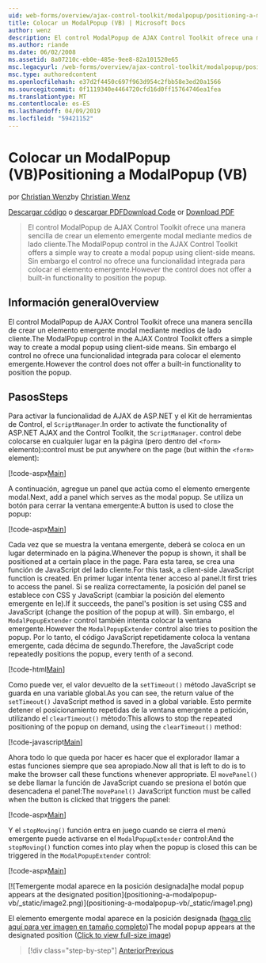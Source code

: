 ```yaml
---
uid: web-forms/overview/ajax-control-toolkit/modalpopup/positioning-a-modalpopup-vb
title: Colocar un ModalPopup (VB) | Microsoft Docs
author: wenz
description: El control ModalPopup de AJAX Control Toolkit ofrece una manera sencilla de crear un elemento emergente modal mediante medios de lado cliente. Sin embargo el control no ofrece un...
ms.author: riande
ms.date: 06/02/2008
ms.assetid: 8a07210c-eb0e-485e-9ee8-82a101520e65
msc.legacyurl: /web-forms/overview/ajax-control-toolkit/modalpopup/positioning-a-modalpopup-vb
msc.type: authoredcontent
ms.openlocfilehash: e37d2f4450c697f963d954c2fbb58e3ed20a1566
ms.sourcegitcommit: 0f1119340e4464720cfd16d0ff15764746ea1fea
ms.translationtype: MT
ms.contentlocale: es-ES
ms.lasthandoff: 04/09/2019
ms.locfileid: "59421152"
---
```

# <a name="positioning-a-modalpopup-vb"></a><span data-ttu-id="6cb45-104">Colocar un ModalPopup (VB)</span><span class="sxs-lookup"><span data-stu-id="6cb45-104">Positioning a ModalPopup (VB)</span></span>

<span data-ttu-id="6cb45-105">por [Christian Wenz](https://github.com/wenz)</span><span class="sxs-lookup"><span data-stu-id="6cb45-105">by [Christian Wenz](https://github.com/wenz)</span></span>

<span data-ttu-id="6cb45-106">[Descargar código](http://download.microsoft.com/download/2/4/0/24052038-f942-4336-905b-b60ae56f0dd5/ModalPopup4.vb.zip) o [descargar PDF](http://download.microsoft.com/download/b/6/a/b6ae89ee-df69-4c87-9bfb-ad1eb2b23373/modalpopup4VB.pdf)</span><span class="sxs-lookup"><span data-stu-id="6cb45-106">[Download Code](http://download.microsoft.com/download/2/4/0/24052038-f942-4336-905b-b60ae56f0dd5/ModalPopup4.vb.zip) or [Download PDF](http://download.microsoft.com/download/b/6/a/b6ae89ee-df69-4c87-9bfb-ad1eb2b23373/modalpopup4VB.pdf)</span></span>

> <span data-ttu-id="6cb45-107">El control ModalPopup de AJAX Control Toolkit ofrece una manera sencilla de crear un elemento emergente modal mediante medios de lado cliente.</span><span class="sxs-lookup"><span data-stu-id="6cb45-107">The ModalPopup control in the AJAX Control Toolkit offers a simple way to create a modal popup using client-side means.</span></span> <span data-ttu-id="6cb45-108">Sin embargo el control no ofrece una funcionalidad integrada para colocar el elemento emergente.</span><span class="sxs-lookup"><span data-stu-id="6cb45-108">However the control does not offer a built-in functionality to position the popup.</span></span>


## <a name="overview"></a><span data-ttu-id="6cb45-109">Información general</span><span class="sxs-lookup"><span data-stu-id="6cb45-109">Overview</span></span>

<span data-ttu-id="6cb45-110">El control ModalPopup de AJAX Control Toolkit ofrece una manera sencilla de crear un elemento emergente modal mediante medios de lado cliente.</span><span class="sxs-lookup"><span data-stu-id="6cb45-110">The ModalPopup control in the AJAX Control Toolkit offers a simple way to create a modal popup using client-side means.</span></span> <span data-ttu-id="6cb45-111">Sin embargo el control no ofrece una funcionalidad integrada para colocar el elemento emergente.</span><span class="sxs-lookup"><span data-stu-id="6cb45-111">However the control does not offer a built-in functionality to position the popup.</span></span>

## <a name="steps"></a><span data-ttu-id="6cb45-112">Pasos</span><span class="sxs-lookup"><span data-stu-id="6cb45-112">Steps</span></span>

<span data-ttu-id="6cb45-113">Para activar la funcionalidad de AJAX de ASP.NET y el Kit de herramientas de Control, el `ScriptManager`.</span><span class="sxs-lookup"><span data-stu-id="6cb45-113">In order to activate the functionality of ASP.NET AJAX and the Control Toolkit, the `ScriptManager`.</span></span> <span data-ttu-id="6cb45-114">control debe colocarse en cualquier lugar en la página (pero dentro del `<form>` elemento):</span><span class="sxs-lookup"><span data-stu-id="6cb45-114">control must be put anywhere on the page (but within the `<form>` element):</span></span>

[!code-aspx[Main](positioning-a-modalpopup-vb/samples/sample1.aspx)]

<span data-ttu-id="6cb45-115">A continuación, agregue un panel que actúa como el elemento emergente modal.</span><span class="sxs-lookup"><span data-stu-id="6cb45-115">Next, add a panel which serves as the modal popup.</span></span> <span data-ttu-id="6cb45-116">Se utiliza un botón para cerrar la ventana emergente:</span><span class="sxs-lookup"><span data-stu-id="6cb45-116">A button is used to close the popup:</span></span>

[!code-aspx[Main](positioning-a-modalpopup-vb/samples/sample2.aspx)]

<span data-ttu-id="6cb45-117">Cada vez que se muestra la ventana emergente, deberá se coloca en un lugar determinado en la página.</span><span class="sxs-lookup"><span data-stu-id="6cb45-117">Whenever the popup is shown, it shall be positioned at a certain place in the page.</span></span> <span data-ttu-id="6cb45-118">Para esta tarea, se crea una función de JavaScript del lado cliente.</span><span class="sxs-lookup"><span data-stu-id="6cb45-118">For this task, a client-side JavaScript function is created.</span></span> <span data-ttu-id="6cb45-119">En primer lugar intenta tener acceso al panel.</span><span class="sxs-lookup"><span data-stu-id="6cb45-119">It first tries to access the panel.</span></span> <span data-ttu-id="6cb45-120">Si se realiza correctamente, la posición del panel se establece con CSS y JavaScript (cambiar la posición del elemento emergente en le).</span><span class="sxs-lookup"><span data-stu-id="6cb45-120">If it succeeds, the panel's position is set using CSS and JavaScript (change the position of the popup at will).</span></span> <span data-ttu-id="6cb45-121">Sin embargo, el `ModalPopupExtender` control también intenta colocar la ventana emergente.</span><span class="sxs-lookup"><span data-stu-id="6cb45-121">However the `ModalPopupExtender` control also tries to position the popup.</span></span> <span data-ttu-id="6cb45-122">Por lo tanto, el código JavaScript repetidamente coloca la ventana emergente, cada décima de segundo.</span><span class="sxs-lookup"><span data-stu-id="6cb45-122">Therefore, the JavaScript code repeatedly positions the popup, every tenth of a second.</span></span>

[!code-html[Main](positioning-a-modalpopup-vb/samples/sample3.html)]

<span data-ttu-id="6cb45-123">Como puede ver, el valor devuelto de la `setTimeout()` método JavaScript se guarda en una variable global.</span><span class="sxs-lookup"><span data-stu-id="6cb45-123">As you can see, the return value of the `setTimeout()` JavaScript method is saved in a global variable.</span></span> <span data-ttu-id="6cb45-124">Esto permite detener el posicionamiento repetidas de la ventana emergente a petición, utilizando el `clearTimeout()` método:</span><span class="sxs-lookup"><span data-stu-id="6cb45-124">This allows to stop the repeated positioning of the popup on demand, using the `clearTimeout()` method:</span></span>

[!code-javascript[Main](positioning-a-modalpopup-vb/samples/sample4.js)]

<span data-ttu-id="6cb45-125">Ahora todo lo que queda por hacer es hacer que el explorador llamar a estas funciones siempre que sea apropiado.</span><span class="sxs-lookup"><span data-stu-id="6cb45-125">Now all that is left to do is to make the browser call these functions whenever appropriate.</span></span> <span data-ttu-id="6cb45-126">El `movePanel()` se debe llamar la función de JavaScript cuando se presiona el botón que desencadena el panel:</span><span class="sxs-lookup"><span data-stu-id="6cb45-126">The `movePanel()` JavaScript function must be called when the button is clicked that triggers the panel:</span></span>

[!code-aspx[Main](positioning-a-modalpopup-vb/samples/sample5.aspx)]

<span data-ttu-id="6cb45-127">Y el `stopMoving()` función entra en juego cuando se cierra el menú emergente puede activarse en el `ModalPopupExtender` control:</span><span class="sxs-lookup"><span data-stu-id="6cb45-127">And the `stopMoving()` function comes into play when the popup is closed this can be triggered in the `ModalPopupExtender` control:</span></span>

[!code-aspx[Main](positioning-a-modalpopup-vb/samples/sample6.aspx)]


[![T<span data-ttu-id="6cb45-128">emergente modal aparece en la posición designada]</span><span class="sxs-lookup"><span data-stu-id="6cb45-128">he modal popup appears at the designated position]</span></span>(positioning-a-modalpopup-vb/_static/image2.png)](positioning-a-modalpopup-vb/_static/image1.png)

<span data-ttu-id="6cb45-129">El elemento emergente modal aparece en la posición designada ([haga clic aquí para ver imagen en tamaño completo](positioning-a-modalpopup-vb/_static/image3.png))</span><span class="sxs-lookup"><span data-stu-id="6cb45-129">The modal popup appears at the designated position ([Click to view full-size image](positioning-a-modalpopup-vb/_static/image3.png))</span></span>

> [!div class="step-by-step"]
> [<span data-ttu-id="6cb45-130">Anterior</span><span class="sxs-lookup"><span data-stu-id="6cb45-130">Previous</span></span>](handling-postbacks-from-a-modalpopup-vb.md)
